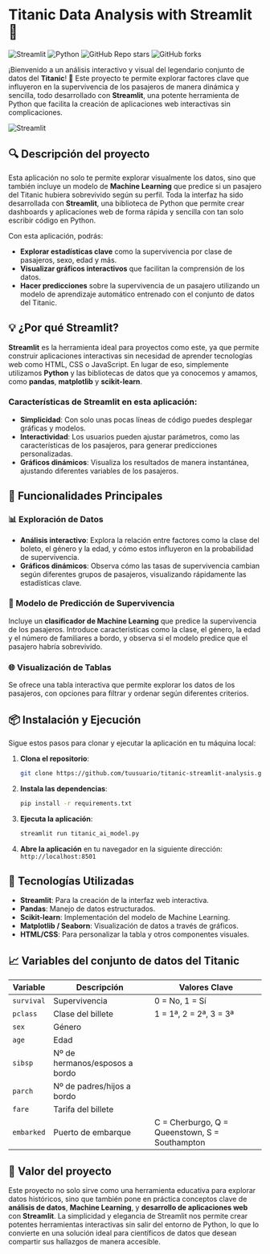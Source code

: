 # Titanic Data Analysis with Streamlit 🚢

![Streamlit](https://static.streamlit.io/badges/streamlit_badge_black_white.svg)
![Python](https://img.shields.io/badge/Python-3.8%2B-blue)
![GitHub Repo stars](https://img.shields.io/github/stars/MrEhDev/Titanic-data-analysis?style=social)
![GitHub forks](https://img.shields.io/github/forks/MrEhDev/Titanic-data-analysis?style=social)

¡Bienvenido a un análisis interactivo y visual del legendario conjunto de datos del **Titanic**! 🌊 Este proyecto te permite explorar factores clave que influyeron en la supervivencia de los pasajeros de manera dinámica y sencilla, todo desarrollado con **Streamlit**, una potente herramienta de Python que facilita la creación de aplicaciones web interactivas sin complicaciones.

![Streamlit](https://static.streamlit.io/badges/streamlit_badge_black_white.svg)

## 🔍 Descripción del proyecto

Esta aplicación no solo te permite explorar visualmente los datos, sino que también incluye un modelo de **Machine Learning** que predice si un pasajero del Titanic hubiera sobrevivido según su perfil. Toda la interfaz ha sido desarrollada con **Streamlit**, una biblioteca de Python que permite crear dashboards y aplicaciones web de forma rápida y sencilla con tan solo escribir código en Python.

Con esta aplicación, podrás:
- **Explorar estadísticas clave** como la supervivencia por clase de pasajeros, sexo, edad y más.
- **Visualizar gráficos interactivos** que facilitan la comprensión de los datos.
- **Hacer predicciones** sobre la supervivencia de un pasajero utilizando un modelo de aprendizaje automático entrenado con el conjunto de datos del Titanic.

## 💡 ¿Por qué Streamlit?

**Streamlit** es la herramienta ideal para proyectos como este, ya que permite construir aplicaciones interactivas sin necesidad de aprender tecnologías web como HTML, CSS o JavaScript. En lugar de eso, simplemente utilizamos **Python** y las bibliotecas de datos que ya conocemos y amamos, como **pandas**, **matplotlib** y **scikit-learn**.

### Características de Streamlit en esta aplicación:
- **Simplicidad**: Con solo unas pocas líneas de código puedes desplegar gráficas y modelos.
- **Interactividad**: Los usuarios pueden ajustar parámetros, como las características de los pasajeros, para generar predicciones personalizadas.
- **Gráficos dinámicos**: Visualiza los resultados de manera instantánea, ajustando diferentes variables de los pasajeros.

## 🧭 Funcionalidades Principales

### 📊 Exploración de Datos
- **Análisis interactivo**: Explora la relación entre factores como la clase del boleto, el género y la edad, y cómo estos influyeron en la probabilidad de supervivencia.
- **Gráficos dinámicos**: Observa cómo las tasas de supervivencia cambian según diferentes grupos de pasajeros, visualizando rápidamente las estadísticas clave.

### 🔮 Modelo de Predicción de Supervivencia
Incluye un **clasificador de Machine Learning** que predice la supervivencia de los pasajeros. Introduce características como la clase, el género, la edad y el número de familiares a bordo, y observa si el modelo predice que el pasajero habría sobrevivido.

### 🌐 Visualización de Tablas
Se ofrece una tabla interactiva que permite explorar los datos de los pasajeros, con opciones para filtrar y ordenar según diferentes criterios.

## 📦 Instalación y Ejecución

Sigue estos pasos para clonar y ejecutar la aplicación en tu máquina local:

1. **Clona el repositorio**:
   ```bash
   git clone https://github.com/tuusuario/titanic-streamlit-analysis.git
   ```

2. **Instala las dependencias**:
   ```bash
   pip install -r requirements.txt
   ```

3. **Ejecuta la aplicación**:
   ```bash
   streamlit run titanic_ai_model.py
   ```

4. **Abre la aplicación** en tu navegador en la siguiente dirección: `http://localhost:8501`

## 🔧 Tecnologías Utilizadas

- **Streamlit**: Para la creación de la interfaz web interactiva.
- **Pandas**: Manejo de datos estructurados.
- **Scikit-learn**: Implementación del modelo de Machine Learning.
- **Matplotlib / Seaborn**: Visualización de datos a través de gráficos.
- **HTML/CSS**: Para personalizar la tabla y otros componentes visuales.

## 📈 Variables del conjunto de datos del Titanic

| Variable  | Descripción                                | Valores Clave              |
|-----------|--------------------------------------------|----------------------------|
| `survival`| Supervivencia                               | 0 = No, 1 = Sí             |
| `pclass`  | Clase del billete                           | 1 = 1ª, 2 = 2ª, 3 = 3ª     |
| `sex`     | Género                                      |                            |
| `age`     | Edad                                        |                            |
| `sibsp`   | Nº de hermanos/esposos a bordo              |                            |
| `parch`   | Nº de padres/hijos a bordo                  |                            |
| `fare`    | Tarifa del billete                          |                            |
| `embarked`| Puerto de embarque                          | C = Cherburgo, Q = Queenstown, S = Southampton |

## 🌟 Valor del proyecto

Este proyecto no solo sirve como una herramienta educativa para explorar datos históricos, sino que también pone en práctica conceptos clave de **análisis de datos**, **Machine Learning**, y **desarrollo de aplicaciones web** con **Streamlit**. La simplicidad y elegancia de Streamlit nos permite crear potentes herramientas interactivas sin salir del entorno de Python, lo que lo convierte en una solución ideal para científicos de datos que desean compartir sus hallazgos de manera accesible.
